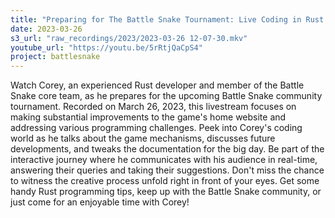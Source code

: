 ```yaml
---
title: "Preparing for The Battle Snake Tournament: Live Coding in Rust | Coreyja Stream"
date: 2023-03-26
s3_url: "raw_recordings/2023/2023-03-26 12-07-30.mkv"
youtube_url: "https://youtu.be/5rRtjQaCpS4"
project: battlesnake
---
```


Watch Corey, an experienced Rust developer and member of the Battle Snake core team, as he prepares for the upcoming Battle Snake community tournament. Recorded on March 26, 2023, this livestream focuses on making substantial improvements to the game's home website and addressing various programming challenges. Peek into Corey's coding world as he talks about the game mechanisms, discusses future developments, and tweaks the documentation for the big day. Be part of the interactive journey where he communicates with his audience in real-time, answering their queries and taking their suggestions. Don't miss the chance to witness the creative process unfold right in front of your eyes. Get some handy Rust programming tips, keep up with the Battle Snake community, or just come for an enjoyable time with Corey!
